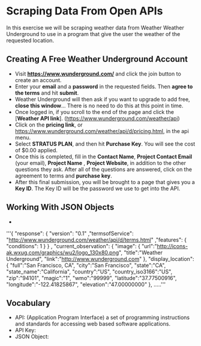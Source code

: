 # Scraping Data From Open APIs
In this exercise we will be scraping weather data from Weather Weather Underground to use in a program that give the user the weather of the requested location.

## Creating A Free Weather Underground Account
* Visit **https://www.wunderground.com/** and click the join button to create an account.
* Enter your **email** and a **password** in the requested fields. Then **agree to the terms** and hit **submit**.
* Weather Underground will then ask if you want to upgrade to add free, **close this window**... There is no need to do this at this point in time.
* Once logged in, if you scroll to the end of the page and click the [**Weather API link**]. (https://www.wunderground.com/weather/api)
* Click on the **pricing link**, or https://www.wunderground.com/weather/api/d/pricing.html, in the api menu.
* Select **STRATUS PLAN**, and then hit **Purchase Key**. You will see the cost of $0.00 applied.
* Once this is completed, fill in the **Contact Name**, **Project Contact Email** (your email), **Project Name** , **Project Website**, in addition to the other questions they ask. After all of the questions are answered, click on the agreement to terms and **purchase key**.
* After this final submission, you will be brought to a page that gives you a **Key ID**. The Key ID will be the password we use to get into the API. 

## Working With JSON Objects
*
'''{
	"response": {
		"version": "0.1"
		,"termsofService": "http://www.wunderground.com/weather/api/d/terms.html"
		,"features": {
		"conditions": 1
		}
	}
		,	"current_observation": {
		"image": {
		"url":"http://icons-ak.wxug.com/graphics/wu2/logo_130x80.png",
		"title":"Weather Underground",
		"link":"http://www.wunderground.com"
		},
		"display_location": {
		"full":"San Francisco, CA",
		"city":"San Francisco",
		"state":"CA",
		"state_name":"California",
		"country":"US",
		"country_iso3166":"US",
		"zip":"94101",
		"magic":"1",
		"wmo":"99999",
		"latitude":"37.77500916",
		"longitude":"-122.41825867",
		"elevation":"47.00000000"
		},
		.....'''


##

## Vocabulary
* API: (Application Program Interface) a set of  programming instructions and standards for accessing web based software applications.
* API Key:
* JSON Object:

